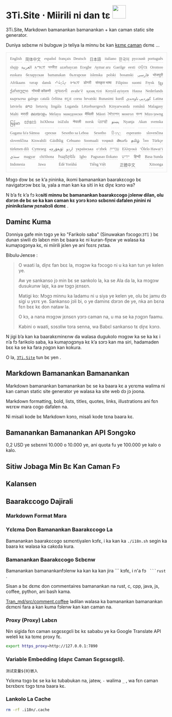 <h1 style="justify-content:space-between">3Ti.Site ⋅ Miirili ni dan tɛ <img src="//i-01.eu.org/3Ti/logo.svg" style="user-select:none;margin-top:-1px;width:42px"></h1>

3Ti.Site, Markdown bamanankan bamanankan + kan caman static site generator.

Duniya sɛbɛnw ni bulɔguw jɔ teliya la minnu bɛ kan [kɛmɛ caman](https://github.com/i18n-site/node/blob/main/lang/src/index.js) dɛmɛ ...

<pre class="langli" style="display:flex;flex-wrap:wrap;background:transparent;border:1px solid #eee;font-size:12px;box-shadow:0 0 3px inset #eee;padding:12px 5px 4px 12px;justify-content:space-between;"><style>pre.langli i{font-weight:300;font-family:s;margin-right:7px;margin-bottom:8px;font-style:normal;color:#666;border-bottom:1px dashed #ccc;}</style><i>English</i><i> 简体中文 </i><i>español</i><i>français</i><i>Deutsch</i><i> 日本語 </i><i>italiano</i><i>한국어</i><i>русский</i><i>português</i><i>shqip</i><i>‫العربية‬</i><i>አማርኛ</i><i>অসমীয়া</i><i>azərbaycan</i><i>Eʋegbe</i><i>Aymar aru</i><i>Gaeilge</i><i>eesti</i><i>ଓଡ଼ିଆ</i><i>Oromoo</i><i>euskara</i><i>беларуская</i><i>bamanakan</i><i>български</i><i>íslenska</i><i>polski</i><i>bosanski</i><i>‫فارسی‬</i><i>भोजपुरी</i><i>Afrikaans</i><i>татар</i><i>dansk</i><i>‫ދިވެހިބަސް‬</i><i>ትግርኛ</i><i>डोगरी</i><i>संस्कृत भाषा</i><i>Filipino</i><i>suomi</i><i>Frysk</i><i>ខ្មែរ</i><i>ქართული</i><i>गोंयची कोंकणी</i><i>ગુજરાતી</i><i>avañe’ẽ</i><i>қазақ тілі</i><i>Kreyòl ayisyen</i><i>Hausa</i><i>Nederlands</i><i>кыргызча</i><i>galego</i><i>català</i><i>čeština</i><i>ಕನ್ನಡ</i><i>corsu</i><i>hrvatski</i><i>Runasimi</i><i>kurdî</i><i>‫کوردیی ناوەندی‬</i><i>Latina</i><i>latviešu</i><i>ລາວ</i><i>lietuvių</i><i>lingála</i><i>Luganda</i><i>Lëtzebuergesch</i><i>Kinyarwanda</i><i>română</i><i>Malagasy</i><i>Malti</i><i>मराठी</i><i>മലയാളം</i><i>Melayu</i><i>македонски</i><i>मैथिली</i><i>Māori</i><i>মৈতৈলোন্</i><i>монгол</i><i>বাংলা</i><i>Mizo ṭawng</i><i>မြန်မာ</i><i>𞄀𞄄𞄰𞄩𞄍𞄜𞄰</i><i>IsiXhosa</i><i>isiZulu</i><i>नेपाली</i><i>norsk</i><i>ਪੰਜਾਬੀ</i><i>‫پښتو‬</i><i>Nyanja</i><i>Akan</i><i>svenska</i><i>Gagana fa'a Sāmoa</i><i>српски</i><i>Sesotho sa Leboa</i><i>Sesotho</i><i>සිංහල</i><i>esperanto</i><i>slovenčina</i><i>slovenščina</i><i>Kiswahili</i><i>Gàidhlig</i><i>Cebuano</i><i>Soomaali</i><i>тоҷикӣ</i><i>తెలుగు</i><i>தமிழ்</i><i>ไทย</i><i>Türkçe</i><i>türkmen dili</i><i>Cymraeg</i><i>‫ئۇيغۇرچە‬</i><i>‫اردو‬</i><i>українська</i><i>o‘zbek</i><i>‫עברית‬</i><i>Ελληνικά</i><i>ʻŌlelo Hawaiʻi</i><i>‫سنڌي‬</i><i>magyar</i><i>chiShona</i><i>հայերեն</i><i>Igbo</i><i>Pagsasao Ilokano</i><i>‫ייִדיש‬</i><i>हिन्दी</i><i>Basa Sunda</i><i>Indonesia</i><i>Jawa</i><i>Èdè Yorùbá</i><i>Tiếng Việt</i><i> 正體中文 </i><i>Xitsonga</i></pre>

Mɔgɔ dɔw bɛ se k’a ɲininka, ikomi bamanankan baarakɛcogo bɛ navigatɔrɔw bɛɛ la, yala a man kan ka siti in kɛ diɲɛ kɔnɔ wa?

N b’a fɛ k’a fɔ ko**siti minnu bɛ bamanankan baarakɛcogo jɔlenw dilan, olu dɔrɔn de bɛ se ka kan caman kɛ yɔrɔ kɔnɔ sɛbɛnni dafalen ɲinini ni ɲininikɛlanw ɲɛnabɔli dɛmɛ** .

## Daminɛ Kuma

Dɔnniya gafe min tɔgɔ ye ko &quot;Farikolo saba&quot; (Sinuwakan fɔcogo:`3Tǐ` ) bɛ dunan siwili dɔ labɛn min bɛ baara kɛ ni kuran-fiɲɛw ye walasa ka kumaɲɔgɔnya kɛ, ni miirili jɛlen ye ani fɛɛrɛ ɲɛtaa.

Bibulu·Jenɛse :

> O waati la, diɲɛ fan bɛɛ la, mɔgɔw ka fɔcogo ni u ka kan tun ye kelen ye.
>
> Aw ye sankanso jɔ min bɛ se sankolo la, ka se Ala da la, ka mɔgɔw dusukunw lajɛ, ka aw tɔgɔ jɛnsɛn.
>
> Matigi ko: Mɔgɔ minnu ka ladamu ni u siya ye kelen ye, olu bɛ jamu dɔ sigi u yɛrɛ ye. Sankanso jɔli bi, o ye daminɛ dɔrɔn de ye, nka an bɛna fɛn bɛɛ kɛ don nataw la.
>
> O kɔ, a nana mɔgɔw jɛnsɛn yɔrɔ caman na, u ma se ka ɲɔgɔn faamu.
>
> Kabini o waati, sɔsɔliw tora senna, wa Babɛl sankanso tɛ diɲɛ kɔnɔ.

N jigi b’a kan ka baarakɛminɛnw da walasa dugukolo mɔgɔw ka se ka kɛ i n’a fɔ farikolo saba, ka kumaɲɔgɔnya kɛ k’a sɔrɔ kan ma siri, hadamaden bɛɛ ka se ka fara ɲɔgɔn kan kokura.

O la, [`3Ti.Site`](//3Ti.Site) tun bɛ yen .

## Markdown Bamanankan Bamanankan

Markdown bamanankan bamanankan bɛ se ka baara kɛ a yɛrɛma walima ni kan caman static site generator ye walasa ka site web dɔ jɔ joona.

Markdown formatting, bold, lists, titles, quotes, links, illustrations ani fɛn wɛrɛw mara cogo dafalen na.

Ni misali kode bɛ Markdown kɔnɔ, misali kode tɛna baara kɛ.

## Bamanankan Bamanankan API Sɔngɔko

0,2 USD ye sɛbɛnni 10.000 o 10.000 ye, ani quota fu ye 100.000 ye kalo o kalo.

## Sitiw Jɔbaga Min Bɛ Kan Caman Fɔ

## Kalansen

## Baarakɛcogo Dajirali

### Markdown Format Mara

### Yɛlɛma Don Bamanankan Baarakɛcogo La

Bamanankan baarakɛcogo sɛmɛntiyalen kɔfɛ, i ka kan ka `./i18n.sh` segin ka baara kɛ walasa ka cakɛda kura.

### Bamanankan Baarakɛcogo Sɛbɛnw

Bamanankan bamanankanfɔlenw ka kan ka kan jira \``` kɔfɛ, i n'a fɔ ` ```rust` .

Sisan a bɛ dɛmɛ don commentaires bamanankan na rust, c, cpp, java, js, coffee, python, ani bash kama.

[Tran_md/src/comment.coffee](https://github.com/i18n-site/node/blob/main/tran_md/src/comment.coffee) ladilan walasa ka bamanankan bamanankan dɛmɛni fara a kan kuma fɔlenw kan kan caman na.

### Proxy (Proxy) Labɛn

Nin sigida fɛn caman sɛgɛsɛgɛli bɛ kɛ sababu ye ka Google Translate API weleli kɛ ka tɛmɛ proxy fɛ.

```bash
export https_proxy=http://127.0.0.1:7890
```

### Variable Embedding (daɲɛ Caman Sɛgɛsɛgɛli).

```
测试变量${0}嵌入
```

Yɛlɛma tɔgɔ bɛ se ka kɛ tubabukan na, jatew, `-` walima `_` , wa fɛn caman bɛrɛbɛrɛ tɔgɔ tɛna baara kɛ.

### Lankolo La Cache

```bash
rm -rf .i18n/.cache
```
